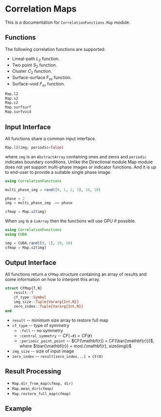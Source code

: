 # Correlation Maps

This is a documentation for `CorrelationFunctions.Map` module.

## Functions

The following correlation functions are supported:

* Lineal-path $L_2$ function.
* Two point $S_2$ function.
* Cluster $C_2$ function.
* Surface-surface $F_{ss}$ function.
* Surface-void $F_{sv}$ function.

```julia
Map.l2
Map.s2
Map.c2
Map.surfsurf
Map.surfvoid
```

## Input Interface

All functions share a common input interface.

```julia
Map.l2(img; periodic=false)
```

where `img` is an `AbstractArray` containing ones and zeros and `periodic` indicates boundary conditions.
Unlike the Directional module Map module does not yet support multi-phase images or indicator functions.
And it is up to end-user to provide a suitable single phase image.

```julia
using CorrelationFunctions

multi_phase_img = rand([0, 1, 2, 3], 10, 10)

phase = 2
img = multi_phase_img .== phase

cfmap = Map.s2(img)
```

When `img` is a `CuArray` then the functions will use GPU if possible.

```julia
using CorrelationFunctions
using CUDA

img = CUDA.rand([0, 1], 10, 10)
cfmap = Map.s2(img)
```

## Output Interface

All functions return a `CFMap` structure containing an array of results and some information on how to interpret this array.

```julia
struct CFMap{T,N}
    result::T
    cf_type::Symbol
    img_size::Tuple{Vararg{Int,N}}
    zero_index::Tuple{Vararg{Int,N}}
end
```

* `result` -- minimum size array to restore full map
* `cf_type` -- type of symmetry
  * `:full` -- no symmetry
  * `:central_symmetry` -- $CF(-\mathbf{r}) = CF(\mathbf{r})$
  * `:periodic_point_point` -- $CF(\mathbf{r}) = CF(\bar{\mathbf{r}})$, where $\bar{\mathbf{r}} = mod.(\mathbf{r}, size(img))$
* `img_size` -- size of input image
* `zero_index` -- `result[zero_index...] = CF(0)`

## Result Processing

* `Map.dir_from_map(cfmap, dir)`
* `Map.mean_dir(cfmap)`
* `Map.restore_full_map(cfmap)`

## Example

```julia
```
